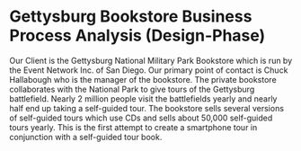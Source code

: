 # Gettysburg Bookstore Business Process Analysis (Design-Phase)
Our Client is the Gettysburg National Military Park Bookstore which is run by the Event Network Inc. of San Diego. Our primary point of contact is Chuck Hallabough who is the manager of the bookstore.
The private bookstore collaborates with the National Park to give tours of the Gettysburg battlefield. Nearly 2 million people visit the battlefields yearly and nearly half end up taking a self-guided tour. The bookstore sells several versions of self-guided tours which use CDs and sells about 50,000 self-guided tours yearly. This is the first attempt to create a smartphone tour in conjunction with a self-guided tour book.
